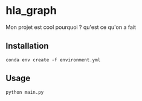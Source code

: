 # hla_graph

Mon projet est cool pourquoi ? qu'est ce qu'on a fait

## Installation 

```shell script
conda env create -f environment.yml
```

## Usage 

```shell script
python main.py
```

